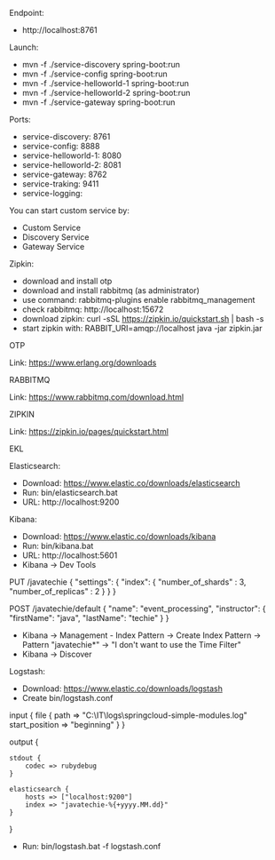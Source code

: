 Endpoint:
- http://localhost:8761

Launch:
- mvn -f ./service-discovery spring-boot:run
- mvn -f ./service-config spring-boot:run
- mvn -f ./service-helloworld-1 spring-boot:run
- mvn -f ./service-helloworld-2 spring-boot:run
- mvn -f ./service-gateway spring-boot:run

Ports:
- service-discovery: 8761
- service-config: 8888
- service-helloworld-1: 8080
- service-helloworld-2: 8081
- service-gateway: 8762
- service-traking: 9411
- service-logging:

You can start custom service by:
- Custom Service
- Discovery Service
- Gateway Service

Zipkin:
- download and install otp
- download and install rabbitmq (as administrator)
- use command: rabbitmq-plugins enable rabbitmq_management
- check rabbitmq: http://localhost:15672
- download zipkin: curl -sSL https://zipkin.io/quickstart.sh | bash -s
- start zipkin with: RABBIT_URI=amqp://localhost java -jar zipkin.jar

OTP

Link: https://www.erlang.org/downloads

RABBITMQ

Link: https://www.rabbitmq.com/download.html

ZIPKIN

Link: https://zipkin.io/pages/quickstart.html


EKL

Elasticsearch:
- Download: https://www.elastic.co/downloads/elasticsearch
- Run: bin/elasticsearch.bat
- URL: http://localhost:9200

Kibana:
- Download: https://www.elastic.co/downloads/kibana
- Run: bin/kibana.bat
- URL: http://localhost:5601
- Kibana -> Dev Tools

PUT /javatechie
{
  "settings": {
  "index": {
    "number_of_shards" : 3,
    "number_of_replicas" : 2
  }
  }
}

POST /javatechie/default
{
  "name": "event_processing",
  "instructor": {
    "firstName": "java",
    "lastName": "techie"
  }
}

- Kibana -> Management - Index Pattern -> Create Index Pattern -> Pattern "javatechie*" -> "I don't want to use the Time Filter"
- Kibana -> Discover

Logstash:
- Download: https://www.elastic.co/downloads/logstash
- Create bin/logstash.conf

input {
	file {
		path => "C:\IT\logs\springcloud-simple-modules.log"
		start_position => "beginning"
	}
}

output {
	
	stdout {
		codec => rubydebug
	}
	
	elasticsearch {
		hosts => ["localhost:9200"]
		index => "javatechie-%{+yyyy.MM.dd}"
	}
	
}

- Run: bin/logstash.bat -f logstash.conf

